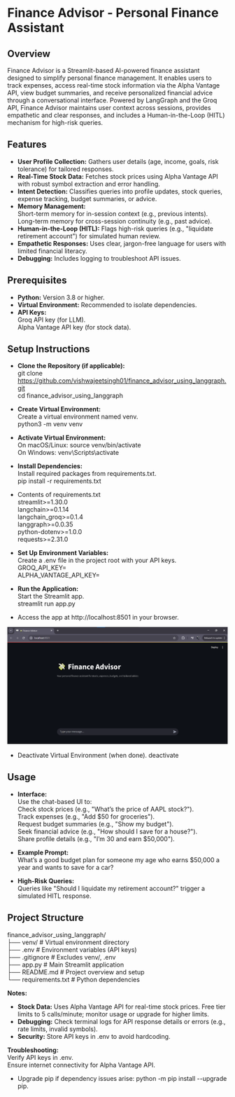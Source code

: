# Finance Advisor - Personal Finance Assistant

## Overview
Finance Advisor is a Streamlit-based AI-powered finance assistant designed to simplify personal finance management. It enables users to track expenses, access real-time stock information via the Alpha Vantage API, view budget summaries, and receive personalized financial advice through a conversational interface. Powered by LangGraph and the Groq API, Finance Advisor maintains user context across sessions, provides empathetic and clear responses, and includes a Human-in-the-Loop (HITL) mechanism for high-risk queries.<br>

## Features
* **User Profile Collection:** Gathers user details (age, income, goals, risk tolerance) for tailored responses.<br>
* **Real-Time Stock Data:** Fetches stock prices using Alpha Vantage API with robust symbol extraction and error handling.<br>
* **Intent Detection:** Classifies queries into profile updates, stock queries, expense tracking, budget summaries, or advice.<br>
* **Memory Management:**<br>
    Short-term memory for in-session context (e.g., previous intents).<br>
    Long-term memory for cross-session continuity (e.g., past advice).<br>
* **Human-in-the-Loop (HITL):** Flags high-risk queries (e.g., "liquidate retirement account") for simulated human review.<br>
* **Empathetic Responses:** Uses clear, jargon-free language for users with limited financial literacy.<br>
* **Debugging:** Includes logging to troubleshoot API issues.<br>

## Prerequisites
* **Python:** Version 3.8 or higher.<br>
* **Virtual Environment:** Recommended to isolate dependencies.<br>
* **API Keys:**<br>
    Groq API key (for LLM).<br>
    Alpha Vantage API key (for stock data).<br>

## Setup Instructions
* **Clone the Repository (if applicable):**<br>
    git clone https://github.com/vishwajeetsingh01/finance_advisor_using_langgraph.git<br>
    cd finance_advisor_using_langgraph
* **Create Virtual Environment:**<br>
    Create a virtual environment named venv.<br>
    python3 -m venv venv<br>
* **Activate Virtual Environment:**<br>
    On macOS/Linux: source venv/bin/activate<br>
    On Windows: venv\Scripts\activate<br>

* **Install Dependencies:**<br>
    Install required packages from requirements.txt.<br>
    pip install -r requirements.txt<br>

* Contents of requirements.txt<br>
    streamlit>=1.30.0<br>
    langchain>=0.1.14<br>
    langchain_groq>=0.1.4<br>
    langgraph>=0.0.35<br>
    python-dotenv>=1.0.0<br>
    requests>=2.31.0<br>

* **Set Up Environment Variables:**<br>
    Create a .env file in the project root with your API keys.<br>
    GROQ_API_KEY=<your-groq-api-key><br>
    ALPHA_VANTAGE_API_KEY=<your-alpha-vantage-api-key><br>

* **Run the Application:**<br>
    Start the Streamlit app.<br>
    streamlit run app.py<br>

* Access the app at http://localhost:8501 in your browser.<br>

![alt text](assets/image.jpg)

* Deactivate Virtual Environment (when done).
    deactivate

## Usage
* **Interface:** <br>
    Use the chat-based UI to:<br>
    Check stock prices (e.g., "What’s the price of AAPL stock?").<br>
    Track expenses (e.g., "Add $50 for groceries").<br>
    Request budget summaries (e.g., "Show my budget").<br>
    Seek financial advice (e.g., "How should I save for a house?").<br>
    Share profile details (e.g., "I’m 30 and earn $50,000").<br>

* **Example Prompt:**<br>
What’s a good budget plan for someone my age who earns $50,000 a year and wants to save for a car?<br>
* **High-Risk Queries:**<br>
Queries like "Should I liquidate my retirement account?" trigger a simulated HITL response.<br>

## Project Structure
finance_advisor_using_langgraph/<br>
├── venv/                   # Virtual environment directory<br>
├── .env                    # Environment variables (API keys)<br>
├── .gitignore              # Excludes venv/, .env<br>
├── app.py                  # Main Streamlit application<br>
├── README.md               # Project overview and setup<br>
└── requirements.txt        # Python dependencies<br>

**Notes:**<br>
* **Stock Data:** Uses Alpha Vantage API for real-time stock prices. Free tier limits to 5 calls/minute; monitor usage or upgrade for higher limits.<br>
* **Debugging:** Check terminal logs for API response details or errors (e.g., rate limits, invalid symbols).<br>
* **Security:** Store API keys in .env to avoid hardcoding.<br>

**Troubleshooting:**<br>
    Verify API keys in .env.<br>
    Ensure internet connectivity for Alpha Vantage API.<br>
* Upgrade pip if dependency issues arise: python -m pip install --upgrade pip.<br>
